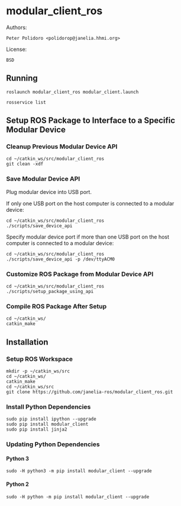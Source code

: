 # modular_client_ros

Authors:

    Peter Polidoro <polidorop@janelia.hhmi.org>

License:

    BSD

## Running

```shell
roslaunch modular_client_ros modular_client.launch
```

```shell
rosservice list
```

## Setup ROS Package to Interface to a Specific Modular Device

### Cleanup Previous Modular Device API

```shell
cd ~/catkin_ws/src/modular_client_ros
git clean -xdf
```

### Save Modular Device API

Plug modular device into USB port.

If only one USB port on the host computer is connected to a modular
device:

```shell
cd ~/catkin_ws/src/modular_client_ros
./scripts/save_device_api
```

Specify modular device port if more than one USB port on the host
computer is connected to a modular device:

```shell
cd ~/catkin_ws/src/modular_client_ros
./scripts/save_device_api -p /dev/ttyACM0
```

### Customize ROS Package from Modular Device API

```shell
cd ~/catkin_ws/src/modular_client_ros
./scripts/setup_package_using_api
```

### Compile ROS Package After Setup

```shell
cd ~/catkin_ws/
catkin_make
```

## Installation

### Setup ROS Workspace

```shell
mkdir -p ~/catkin_ws/src
cd ~/catkin_ws/
catkin_make
cd ~/catkin_ws/src
git clone https://github.com/janelia-ros/modular_client_ros.git
```

### Install Python Dependencies

```shell
sudo pip install ipython --upgrade
sudo pip install modular_client
sudo pip install jinja2
```

### Updating Python Dependencies

#### Python 3

```shell
sudo -H python3 -m pip install modular_client --upgrade
```

#### Python 2

```shell
sudo -H python -m pip install modular_client --upgrade
```
